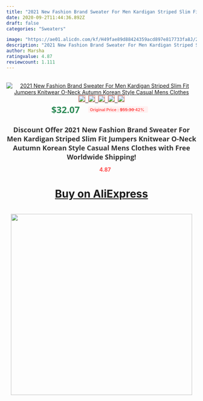 ```yaml
---
title: "2021 New Fashion Brand Sweater For Men Kardigan Striped Slim Fit Jumpers Knitwear O-Neck Autumn Korean Style Casual Mens Clothes"
date: 2020-09-2T11:44:36.892Z
draft: false
categories: "Sweaters"

image: "https://ae01.alicdn.com/kf/H49fae89d88424359acd897e817733fa8J/2021-New-Fashion-Brand-Sweater-For-Men-Kardigan-Striped-Slim-Fit-Jumpers-Knitwear-O-Neck-Autumn.jpg"
description: "2021 New Fashion Brand Sweater For Men Kardigan Striped Slim Fit Jumpers Knitwear O-Neck Autumn Korean Style Casual Mens Clothes"
author: Marsha
ratingvalue: 4.87
reviewcount: 1.111
---
```

<br>
<div style="text-align: center;">
<a href="https://s.click.aliexpress.com/e/_AK7Wj7" target="_blank" rel="nofollow noopener noreferrer"><img alt="2021 New Fashion Brand Sweater For Men Kardigan Striped Slim Fit Jumpers Knitwear O-Neck Autumn Korean Style Casual Mens Clothes" class="magnifier-image" src="https://ae01.alicdn.com/kf/H49fae89d88424359acd897e817733fa8J/2021-New-Fashion-Brand-Sweater-For-Men-Kardigan-Striped-Slim-Fit-Jumpers-Knitwear-O-Neck-Autumn.jpg_640x640.jpg">
<br>
<img style="border:1px solid salmon" src="https://ae01.alicdn.com/kf/H49fae89d88424359acd897e817733fa8J/2021-New-Fashion-Brand-Sweater-For-Men-Kardigan-Striped-Slim-Fit-Jumpers-Knitwear-O-Neck-Autumn.jpg_120x120.jpg">&nbsp;&nbsp;<img style="border:1px solid salmon" src="https://ae01.alicdn.com/kf/He0d1660fa5cb42f4ba5409ff963f4cc9L/2021-New-Fashion-Brand-Sweater-For-Men-Kardigan-Striped-Slim-Fit-Jumpers-Knitwear-O-Neck-Autumn.jpg_120x120.jpg">&nbsp;&nbsp;<img style="border:1px solid salmon" src="https://ae01.alicdn.com/kf/H953c4103dde544c6b792881ff4c71a08K/2021-New-Fashion-Brand-Sweater-For-Men-Kardigan-Striped-Slim-Fit-Jumpers-Knitwear-O-Neck-Autumn.jpg_120x120.jpg">&nbsp;&nbsp;<img style="border:1px solid salmon" src="https://ae01.alicdn.com/kf/H42873c78d54a4b30a08038580a730bdeW/2021-New-Fashion-Brand-Sweater-For-Men-Kardigan-Striped-Slim-Fit-Jumpers-Knitwear-O-Neck-Autumn.jpg_120x120.jpg">&nbsp;&nbsp;<img style="border:1px solid salmon" src="https://ae01.alicdn.com/kf/Hb9890d0e631e4a3a86e3d17f412876aav/2021-New-Fashion-Brand-Sweater-For-Men-Kardigan-Striped-Slim-Fit-Jumpers-Knitwear-O-Neck-Autumn.jpg_120x120.jpg"></a></div><br0>
<div style="text-align: center;"><span style="background-color: white; border: 0px; box-sizing: border-box; color: seagreen; display: inline-block; font-family: &quot;open sans&quot; , &quot;arial&quot; , &quot;helvetica&quot; , sans-serif , &quot;heiti&quot;; font-size: 24px; font-stretch: inherit; font-weight: 700; line-height: inherit; margin: 0px 10px 0px 0px; padding: 0px; vertical-align: middle;">$32.07 </span>
<span style="background: rgb(255 , 241 , 241); border-radius: 3px; border: 0px; box-sizing: border-box; color: #ff4747; display: inline-block; font-family: inherit; font-size: 12px; font-stretch: inherit; font-style: inherit; font-variant: inherit; font-weight: 600; line-height: inherit; margin: 0px; padding: 2px 5px; transform: scale(0.9); vertical-align: middle;">Original Price : <b style="text-decoration: line-through;">$55.30 </b> 42%&nbsp;&nbsp;</span></div>
<h1 style="color: #333333; display: inline-block; font-family: &quot;open sans&quot; , &quot;arial&quot; , &quot;helvetica&quot; , sans-serif , &quot;heiti&quot;; font-size: 18px; font-stretch: inherit; font-weight: 700; text-align: center;">Discount Offer 2021 New Fashion Brand Sweater For Men Kardigan Striped Slim Fit Jumpers Knitwear O-Neck Autumn Korean Style Casual Mens Clothes with Free Worldwide Shipping!</h1>
<div style="color: #ff4747; text-align: center;">
<img src="https://4.bp.blogspot.com/-M0ZcTcb-5uY/XleCXlxnR4I/AAAAAAAAAEc/OrjgMkXV1oMQFaCRZj5HQwOCBcu3w1FegCPcBGAYYCw/s1600/star.png" style="height: 15px;">&nbsp;<b>4.87</b></div>
<div class="button_cont" align="center"><a class="buynow_a" href="https://s.click.aliexpress.com/e/_AK7Wj7" target="_blank" rel="nofollow noopener noreferrer"><H1>Buy on AliExpress</H1></a></div><br>
<div class="separator" style="clear: both; text-align: center;">
<img src="https://lh3.googleusercontent.com/-pTy5HemUv9M/XlePHvY0dAI/AAAAAAAAAE4/0nX5iRUoIWY8eMW9Dpxeirr157OZliDIgCLcBGAsYHQ/s1600/badge.gif" width="480">
</div>
